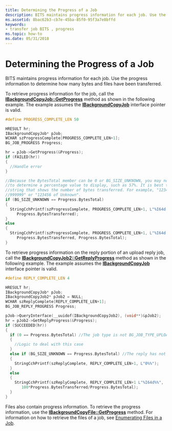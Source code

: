 ```yaml
---
title: Determining the Progress of a Job
description: BITS maintains progress information for each job. Use the progress information to determine how many bytes and files have been transferred.
ms.assetid: 8bac62b3-cb7e-45ba-85f0-95f3a7e8bffd
keywords:
- transfer job BITS , progress
ms.topic: how-to
ms.date: 05/31/2018
---
```


# Determining the Progress of a Job

BITS maintains progress information for each job. Use the progress information to determine how many bytes and files have been transferred.

To retrieve progress information for the job, call the [**IBackgroundCopyJob::GetProgress**](/windows/desktop/api/Bits/nf-bits-ibackgroundcopyjob-getprogress) method as shown in the following example. The example assumes the [**IBackgroundCopyJob**](/windows/desktop/api/Bits/nn-bits-ibackgroundcopyjob) interface pointer is valid.


```C++
#define PROGRESS_COMPLETE_LEN 50

HRESULT hr;
IBackgroundCopyJob* pJob;
WCHAR szProgressComplete[PROGRESS_COMPLETE_LEN+1];
BG_JOB_PROGRESS Progress;

hr = pJob->GetProgress(&Progress); 
if (FAILED(hr))
{
  //Handle error
}

//Because the BytesTotal member can be 0 or BG_SIZE_UNKNOWN, you may not be able 
//to determine a percentage value to display, such as 57%. It is best to display a 
//string that shows the number of bytes transferred. For example, "123456 of 
//999999" or "123456 of Unknown".
if (BG_SIZE_UNKNOWN == Progress.BytesTotal)
{
  StringCchPrintf(szProgressComplete, PROGRESS_COMPLETE_LEN+1, L"%I64d of Unknown", 
     Progress.BytesTransferred);
}
else
{
  StringCchPrintf(szProgressComplete, PROGRESS_COMPLETE_LEN+1, L"%I64d of %I64d", 
     Progress.BytesTransferred, Progress.BytesTotal); 
}
```



To retrieve progress information on the reply portion of an upload reply job, call the [**IBackgroundCopyJob2::GetReplyProgress**](/windows/desktop/api/Bits1_5/nf-bits1_5-ibackgroundcopyjob2-getreplyprogress) method as shown in the following example. The example assumes the [**IBackgroundCopyJob**](/windows/desktop/api/Bits/nn-bits-ibackgroundcopyjob) interface pointer is valid.


```C++
#define REPLY_COMPLETE_LEN 4

HRESULT hr;
IBackgroundCopyJob* pJob;
IBackgroundCopyJob2* pJob2 = NULL;
WCHAR szReplyComplete[REPLY_COMPLETE_LEN+1];
BG_JOB_REPLY_PROGRESS Progress;

pJob->QueryInterface(__uuidof(IBackgroundCopyJob2), (void**)&pJob2);
hr = pJob2->GetReplyProgress(&Progress); 
if (SUCCEEDED(hr))
{
  if (0 == Progress.BytesTotal) //The job type is not BG_JOB_TYPE_UPLOAD_REPLY
  {
    //Logic to deal with this case  
  }
  else if (BG_SIZE_UNKNOWN == Progress.BytesTotal) //The reply has not begun
  {
    StringCchPrintf(szReplyComplete, REPLY_COMPLETE_LEN+1, L"0%%");
  }
  else
  {
    StringCchPrintf(szReplyComplete, REPLY_COMPLETE_LEN+1 L"%I64d%%",
       100*Progress.BytesTransferred/Progress.BytesTotal); 
  }
}
```



Files also contain progress information. To retrieve the progress information, use the [**IBackgroundCopyFile::GetProgress**](/windows/desktop/api/Bits/nf-bits-ibackgroundcopyfile-getprogress) method. For information on how to retrieve the files of a job, see [Enumerating Files in a Job](enumerating-files-in-a-job.md).

 

 




